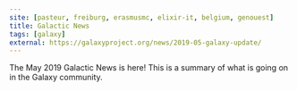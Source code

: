 ```yaml
---
site: [pasteur, freiburg, erasmusmc, elixir-it, belgium, genouest]
title: Galactic News
tags: [galaxy]
external: https://galaxyproject.org/news/2019-05-galaxy-update/
---
```


The May 2019 Galactic News is here! This is a summary of what is going on in the Galaxy community.